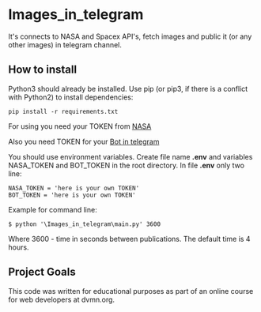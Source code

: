 # Images_in_telegram

It's connects to NASA and Spacex API's, fetch images and public it (or any other images) in telegram channel.

How to install
------

Python3 should already be installed. Use pip (or pip3, if there is a conflict with Python2) to install dependencies:

    pip install -r requirements.txt
    
For using you need your TOKEN from [NASA](https://api.nasa.gov/#apod)

Also you need TOKEN for your [Bot in telegram](https://way23.ru/%D1%80%D0%B5%D0%B3%D0%B8%D1%81%D1%82%D1%80%D0%B0%D1%86%D0%B8%D1%8F-%D0%B1%D0%BE%D1%82%D0%B0-%D0%B2-telegram.html)

You should use environment variables. Create file name **.env** and variables NASA_TOKEN and BOT_TOKEN in the root directory.
In file **.env** only two line:

    NASA_TOKEN = 'here is your own TOKEN'
    BOT_TOKEN = 'here is your own TOKEN'

Example for command line:

    $ python '\Images_in_telegram\main.py' 3600

Where 3600 - time in seconds between publications. The default time is 4 hours. 

Project Goals
------
This code was written for educational purposes as part of an online course for web developers at dvmn.org.